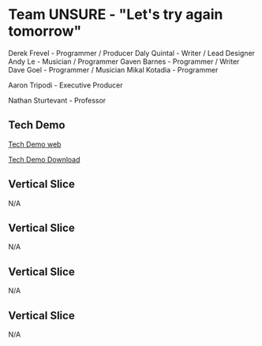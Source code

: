 # Team UNSURE - "Let's try again tomorrow"

Derek Frevel - Programmer / Producer
Daly Quintal - Writer / Lead Designer
Andy Le - Musician / Programmer
Gaven Barnes - Programmer / Writer
Dave Goel - Programmer / Musician
Mikal Kotadia - Programmer

Aaron Tripodi - Executive Producer

Nathan Sturtevant - Professor

## Tech Demo

[Tech Demo web](/TechDemo/index.html)

[Tech Demo Download](TechDemo.zip)
  
## Vertical Slice
  
N/A

## Vertical Slice
  
N/A

## Vertical Slice
  
N/A
  
## Vertical Slice
  
N/A
